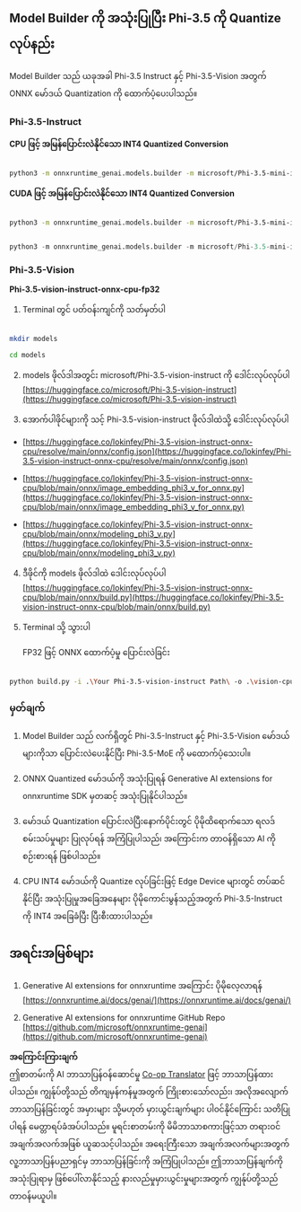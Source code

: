 <!--
CO_OP_TRANSLATOR_METADATA:
{
  "original_hash": "3bb9f5c926673593287eddc3741226cb",
  "translation_date": "2025-07-16T22:27:29+00:00",
  "source_file": "md/01.Introduction/04/UsingORTGenAIQuantifyingPhi.md",
  "language_code": "my"
}
-->
## **Model Builder ကို အသုံးပြုပြီး Phi-3.5 ကို Quantize လုပ်နည်း**

Model Builder သည် ယခုအခါ Phi-3.5 Instruct နှင့် Phi-3.5-Vision အတွက် ONNX မော်ဒယ် Quantization ကို ထောက်ပံ့ပေးပါသည်။

### **Phi-3.5-Instruct**

**CPU ဖြင့် အမြန်ပြောင်းလဲနိုင်သော INT4 Quantized Conversion**

```bash

python3 -m onnxruntime_genai.models.builder -m microsoft/Phi-3.5-mini-instruct  -o ./onnx-cpu -p int4 -e cpu -c ./Phi-3.5-mini-instruct

```

**CUDA ဖြင့် အမြန်ပြောင်းလဲနိုင်သော INT4 Quantized Conversion**

```bash

python3 -m onnxruntime_genai.models.builder -m microsoft/Phi-3.5-mini-instruct  -o ./onnx-cpu -p int4 -e cuda -c ./Phi-3.5-mini-instruct

```

```python

python3 -m onnxruntime_genai.models.builder -m microsoft/Phi-3.5-mini-instruct  -o ./onnx-cpu -p int4 -e cuda -c ./Phi-3.5-mini-instruct

```

### **Phi-3.5-Vision**

**Phi-3.5-vision-instruct-onnx-cpu-fp32**

1. Terminal တွင် ပတ်ဝန်းကျင်ကို သတ်မှတ်ပါ

```bash

mkdir models

cd models 

```

2. models ဖိုလ်ဒါအတွင်း microsoft/Phi-3.5-vision-instruct ကို ဒေါင်းလုပ်လုပ်ပါ  
[https://huggingface.co/microsoft/Phi-3.5-vision-instruct](https://huggingface.co/microsoft/Phi-3.5-vision-instruct)

3. အောက်ပါဖိုင်များကို သင့် Phi-3.5-vision-instruct ဖိုလ်ဒါထဲသို့ ဒေါင်းလုပ်လုပ်ပါ

- [https://huggingface.co/lokinfey/Phi-3.5-vision-instruct-onnx-cpu/resolve/main/onnx/config.json](https://huggingface.co/lokinfey/Phi-3.5-vision-instruct-onnx-cpu/resolve/main/onnx/config.json)

- [https://huggingface.co/lokinfey/Phi-3.5-vision-instruct-onnx-cpu/blob/main/onnx/image_embedding_phi3_v_for_onnx.py](https://huggingface.co/lokinfey/Phi-3.5-vision-instruct-onnx-cpu/blob/main/onnx/image_embedding_phi3_v_for_onnx.py)

- [https://huggingface.co/lokinfey/Phi-3.5-vision-instruct-onnx-cpu/blob/main/onnx/modeling_phi3_v.py](https://huggingface.co/lokinfey/Phi-3.5-vision-instruct-onnx-cpu/blob/main/onnx/modeling_phi3_v.py)

4. ဒီဖိုင်ကို models ဖိုလ်ဒါထဲ ဒေါင်းလုပ်လုပ်ပါ  
[https://huggingface.co/lokinfey/Phi-3.5-vision-instruct-onnx-cpu/blob/main/onnx/build.py](https://huggingface.co/lokinfey/Phi-3.5-vision-instruct-onnx-cpu/blob/main/onnx/build.py)

5. Terminal သို့ သွားပါ

    FP32 ဖြင့် ONNX ထောက်ပံ့မှု ပြောင်းလဲခြင်း

```bash

python build.py -i .\Your Phi-3.5-vision-instruct Path\ -o .\vision-cpu-fp32 -p f32 -e cpu

```

### **မှတ်ချက်**

1. Model Builder သည် လက်ရှိတွင် Phi-3.5-Instruct နှင့် Phi-3.5-Vision မော်ဒယ်များကိုသာ ပြောင်းလဲပေးနိုင်ပြီး Phi-3.5-MoE ကို မထောက်ပံ့သေးပါ။

2. ONNX Quantized မော်ဒယ်ကို အသုံးပြုရန် Generative AI extensions for onnxruntime SDK မှတဆင့် အသုံးပြုနိုင်ပါသည်။

3. မော်ဒယ် Quantization ပြောင်းလဲပြီးနောက်ပိုင်းတွင် ပိုမိုထိရောက်သော ရလဒ်စမ်းသပ်မှုများ ပြုလုပ်ရန် အကြံပြုပါသည်၊ အကြောင်းက တာဝန်ရှိသော AI ကို စဉ်းစားရန် ဖြစ်ပါသည်။

4. CPU INT4 မော်ဒယ်ကို Quantize လုပ်ခြင်းဖြင့် Edge Device များတွင် တပ်ဆင်နိုင်ပြီး အသုံးပြုမှုအခြေအနေများ ပိုမိုကောင်းမွန်သည့်အတွက် Phi-3.5-Instruct ကို INT4 အခြေခံပြီး ပြီးစီးထားပါသည်။

## **အရင်းအမြစ်များ**

1. Generative AI extensions for onnxruntime အကြောင်း ပိုမိုလေ့လာရန် [https://onnxruntime.ai/docs/genai/](https://onnxruntime.ai/docs/genai/)

2. Generative AI extensions for onnxruntime GitHub Repo [https://github.com/microsoft/onnxruntime-genai](https://github.com/microsoft/onnxruntime-genai)

**အကြောင်းကြားချက်**  
ဤစာတမ်းကို AI ဘာသာပြန်ဝန်ဆောင်မှု [Co-op Translator](https://github.com/Azure/co-op-translator) ဖြင့် ဘာသာပြန်ထားပါသည်။ ကျွန်ုပ်တို့သည် တိကျမှန်ကန်မှုအတွက် ကြိုးစားသော်လည်း၊ အလိုအလျောက် ဘာသာပြန်ခြင်းတွင် အမှားများ သို့မဟုတ် မှားယွင်းချက်များ ပါဝင်နိုင်ကြောင်း သတိပြုပါရန် မေတ္တာရပ်ခံအပ်ပါသည်။ မူရင်းစာတမ်းကို မိမိဘာသာစကားဖြင့်သာ တရားဝင်အချက်အလက်အဖြစ် ယူဆသင့်ပါသည်။ အရေးကြီးသော အချက်အလက်များအတွက် လူ့ဘာသာပြန်ပညာရှင်မှ ဘာသာပြန်ခြင်းကို အကြံပြုပါသည်။ ဤဘာသာပြန်ချက်ကို အသုံးပြုရာမှ ဖြစ်ပေါ်လာနိုင်သည့် နားလည်မှုမှားယွင်းမှုများအတွက် ကျွန်ုပ်တို့သည် တာဝန်မယူပါ။